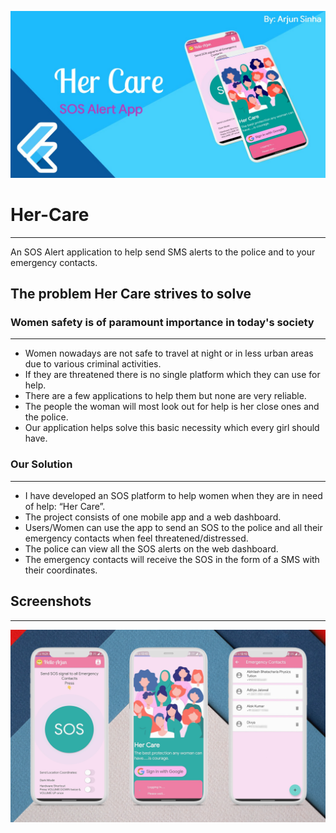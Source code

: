 ![banner](images/banner.jpg)
# Her-Care
-----------------------------------
An SOS Alert application to help send SMS alerts to the police and to your emergency contacts.

## The problem Her Care strives to solve
### Women safety is of paramount importance in today's society
------------------------------------------------
- Women nowadays are not safe to travel at night or in less urban areas due to various criminal activities.
- If they are threatened there is no single platform which they can use for help.
- There are a few applications to help them but none are very reliable.
- The people the woman will most look out for help is her close ones and the police.
- Our application helps solve this basic necessity which every girl should have.

### Our Solution
-------------------------------------------------
- I have developed an SOS platform to help women when they are in need of help: “Her Care”.
- The project consists of one mobile app and a web dashboard.
- Users/Women can use the app to send an SOS to the police and all their emergency contacts when feel threatened/distressed.
- The police can view all the SOS alerts on the web dashboard.
- The emergency contacts will receive the SOS in the form of a SMS with their coordinates.

## Screenshots
--------------------------------------------------
![ss1](images/ss.jpg)
